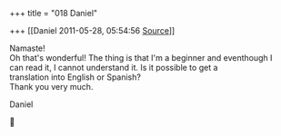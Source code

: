 +++
title = "018 Daniel"

+++
[[Daniel	2011-05-28, 05:54:56 [Source](https://groups.google.com/g/samskrita/c/gsuKzG7nCBc)]]



Namaste!  
Oh that's wonderful! The thing is that I'm a beginner and eventhough I  
can read it, I cannot understand it. Is it possible to get a  
translation into English or Spanish?  
Thank you very much.

Daniel



